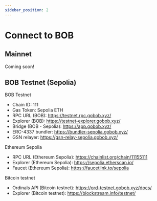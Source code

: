 ```yaml
---
sidebar_position: 2
---
```


# Connect to BOB

## Mainnet

Coming soon!

## BOB Testnet (Sepolia)

BOB Testnet

- Chain ID: 111
- Gas Token: Sepolia ETH
- RPC URL (BOB): https://testnet.rpc.gobob.xyz/
- Explorer (BOB): https://testnet-explorer.gobob.xyz/
- Bridge (BOB - Sepolia): https://app.gobob.xyz/
- ERC-4337 bundler: https://bundler-sepolia.gobob.xyz/
- GSN relayer: https://gsn-relay-sepolia.gobob.xyz/ 

Ethereum Sepolia

- RPC URL (Ethereum Sepolia): https://chainlist.org/chain/11155111
- Explorer (Ethereum Sepolia): https://sepolia.etherscan.io/
- Faucet (Ethereum Sepolia): https://faucetlink.to/sepolia

Bitcoin testnet

- Ordinals API (Bitcoin testnet): https://ord-testnet.gobob.xyz/docs/
- Explorer (Bitcoin testnet): https://blockstream.info/testnet/
